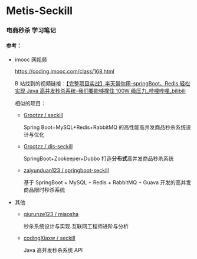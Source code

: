 # Metis-Seckill



### 电商秒杀 学习笔记



#### 参考：

* imooc 网视频

  https://coding.imooc.com/class/168.html

  B 站找到的视频链接：[【完整项目实战】半天带你用-springBoot、Redis 轻松实现 Java 高并发秒杀系统-我们要能够撑住 100W 级压力_哔哩哔哩_bilibili](https://www.bilibili.com/video/BV1sf4y1L7KE)

  相似的项目：

  * [Grootzz / seckill](https://github.com/Grootzz/seckill.git)

    Spring Boot+MySQL+Redis+RabbitMQ 的高性能高并发商品秒杀系统设计与优化

  * [Grootzz / dis-seckill](https://github.com/Grootzz/dis-seckill.git)

    SpringBoot+Zookeeper+Dubbo 打造**分布式**高并发商品秒杀系统

  * [zaiyunduan123 / springboot-seckill](https://github.com/zaiyunduan123/springboot-seckill.git)

    基于 SpringBoot + MySQL + Redis + RabbitMQ + Guava 开发的高并发商品限时秒杀系统

* 其他

  * [qiurunze123 / miaosha](https://github.com/qiurunze123/miaosha.git)

    秒杀系统设计与实现.互联网工程师进阶与分析

  * [codingXiaxw / seckill](https://github.com/codingXiaxw/seckill.git)

    Java 高并发秒杀系统 API